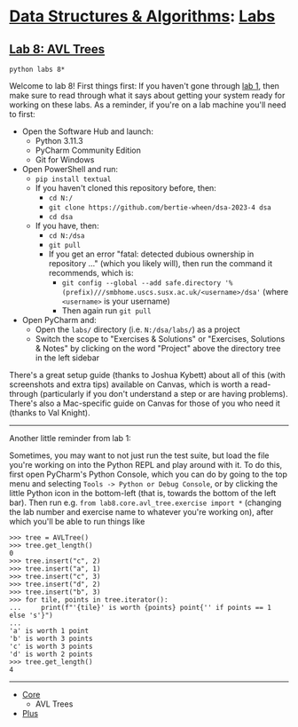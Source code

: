 # [Data Structures & Algorithms](https://github.com/bertie-wheen/dsa-2023-4/blob/trunk/README.md): [Labs](https://github.com/bertie-wheen/dsa-2023-4/blob/trunk/labs/README.md)

## [Lab 8: AVL Trees](https://github.com/bertie-wheen/dsa-2023-4/blob/trunk/labs/lab8/README.md)
```shell
python labs 8*
```

Welcome to lab 8! First things first: If you haven't gone through
[lab 1](https://github.com/bertie-wheen/dsa-2023-4/blob/trunk/labs/lab1/README.md), then make sure to read through
what it says about getting your system ready for working on these labs. As a reminder, if you're on a lab machine you'll
need to first:
- Open the Software Hub and launch:
  - Python 3.11.3
  - PyCharm Community Edition
  - Git for Windows
- Open PowerShell and run:
  - `pip install textual`
  - If you haven't cloned this repository before, then:
    - `cd N:/`
    - `git clone https://github.com/bertie-wheen/dsa-2023-4 dsa`
    - `cd dsa`
  - If you have, then:
    - `cd N:/dsa`
    - `git pull`
    - If you get an error "fatal: detected dubious ownership in repository ..." (which you likely will),
      then run the command it recommends, which is:
      - `git config --global --add safe.directory '%(prefix)///smbhome.uscs.susx.ac.uk/<username>/dsa'`
        (where `<username>` is your username)
      - Then again run `git pull`
- Open PyCharm and:
  - Open the `labs/` directory (i.e. `N:/dsa/labs/`) as a project
  - Switch the scope to "Exercises & Solutions" or "Exercises, Solutions & Notes" by clicking on the word "Project"
    above the directory tree in the left sidebar

There's a great setup guide (thanks to Joshua Kybett) about all of this (with screenshots and extra tips) available on
Canvas, which is worth a read-through (particularly if you don't understand a step or are having problems). There's
also a Mac-specific guide on Canvas for those of you who need it (thanks to Val Knight).

---

Another little reminder from lab 1:

Sometimes, you may want to not just run the test suite, but load the file you're working on into the Python REPL and
play around with it. To do this, first open PyCharm's Python Console, which you can do by going to the top menu and
selecting `Tools -> Python or Debug Console`, or by clicking the little Python icon in the bottom-left (that is, towards
the bottom of the left bar). Then run e.g. `from lab8.core.avl_tree.exercise import *` (changing the lab number
and exercise name to whatever you're working on), after which you'll be able to run things like
```pycon
>>> tree = AVLTree()
>>> tree.get_length()
0
>>> tree.insert("c", 2)
>>> tree.insert("a", 1)
>>> tree.insert("c", 3)
>>> tree.insert("d", 2)
>>> tree.insert("b", 3)
>>> for tile, points in tree.iterator():
...     print(f"'{tile}' is worth {points} point{'' if points == 1 else 's'}")
...
'a' is worth 1 point
'b' is worth 3 points
'c' is worth 3 points
'd' is worth 2 points
>>> tree.get_length()
4
```

---

- [Core](https://github.com/bertie-wheen/dsa-2023-4/blob/trunk/labs/lab8/core/README.md)
  - AVL Trees
- [Plus](https://github.com/bertie-wheen/dsa-2023-4/blob/trunk/labs/lab8/plus/README.md)
